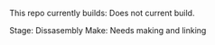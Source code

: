 
This repo currently builds: Does not current build.

Stage: Dissasembly
Make: Needs making and linking
